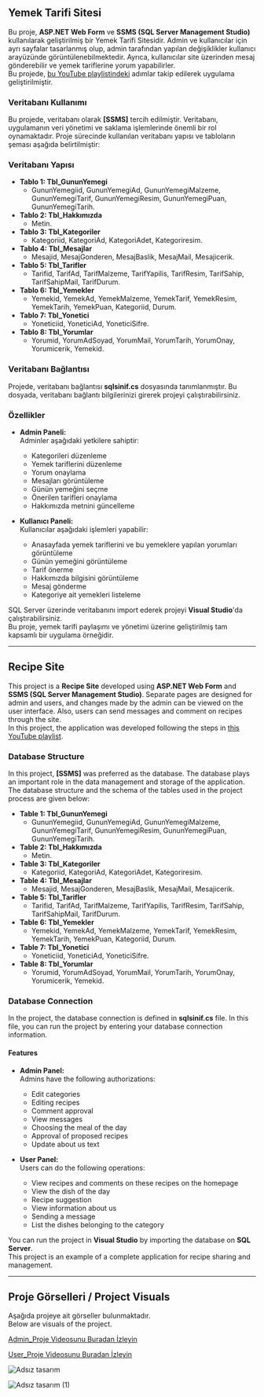 ## Yemek Tarifi Sitesi

Bu proje, **ASP.NET Web Form** ve **SSMS (SQL Server Management Studio)** kullanılarak geliştirilmiş bir Yemek Tarifi Sitesidir. Admin ve kullanıcılar için ayrı sayfalar tasarlanmış olup, admin tarafından yapılan değişiklikler kullanıcı arayüzünde görüntülenebilmektedir. Ayrıca, kullanıcılar site üzerinden mesaj gönderebilir ve yemek tariflerine yorum yapabilirler.  
Bu projede, [bu YouTube playlistindeki](https://www.youtube.com/playlist?list=PLKnjBHu2xXNO3DAV2yEdLb3qewr9wBdpB) adımlar takip edilerek uygulama geliştirilmiştir.  

### Veritabanı Kullanımı

Bu projede, veritabanı olarak **[SSMS]** tercih edilmiştir. Veritabanı, uygulamanın veri yönetimi ve saklama işlemlerinde önemli bir rol oynamaktadır. Proje sürecinde kullanılan veritabanı yapısı ve tabloların şeması aşağıda belirtilmiştir:

### Veritabanı Yapısı

- **Tablo 1: Tbl_GununYemegi**  
  - GununYemegiid, GununYemegiAd, GununYemegiMalzeme, GununYemegiTarif, GununYemegiResim, GununYemegiPuan, GununYemegiTarih.
- **Tablo 2: Tbl_Hakkımızda**  
  - Metin.
- **Tablo 3: Tbl_Kategoriler**  
  - Kategoriid, KategoriAd, KategoriAdet, Kategoriresim.
- **Tablo 4: Tbl_Mesajlar**  
  - Mesajid, MesajGonderen, MesajBaslik, MesajMail, Mesajicerik.
- **Tablo 5: Tbl_Tarifler**  
  - Tarifid, TarifAd, TarifMalzeme, TarifYapilis, TarifResim, TarifSahip, TarifSahipMail, TarifDurum.
- **Tablo 6: Tbl_Yemekler**  
  - Yemekid, YemekAd, YemekMalzeme, YemekTarif, YemekResim, YemekTarih, YemekPuan, Kategoriid, Durum.
- **Tablo 7: Tbl_Yonetici**  
  - Yoneticiid, YoneticiAd, YoneticiSifre.
- **Tablo 8: Tbl_Yorumlar**  
  - Yorumid, YorumAdSoyad, YorumMail, YorumTarih, YorumOnay, Yorumicerik, Yemekid.

### Veritabanı Bağlantısı

Projede, veritabanı bağlantısı **sqlsinif.cs** dosyasında tanımlanmıştır. Bu dosyada, veritabanı bağlantı bilgilerinizi girerek projeyi çalıştırabilirsiniz.

### Özellikler

- **Admin Paneli:**  
  Adminler aşağıdaki yetkilere sahiptir:
  - Kategorileri düzenleme
  - Yemek tariflerini düzenleme
  - Yorum onaylama
  - Mesajları görüntüleme
  - Günün yemeğini seçme
  - Önerilen tarifleri onaylama
  - Hakkımızda metnini güncelleme

- **Kullanıcı Paneli:**  
  Kullanıcılar aşağıdaki işlemleri yapabilir:
  - Anasayfada yemek tariflerini ve bu yemeklere yapılan yorumları görüntüleme
  - Günün yemeğini görüntüleme
  - Tarif önerme
  - Hakkımızda bilgisini görüntüleme
  - Mesaj gönderme
  - Kategoriye ait yemekleri listeleme

SQL Server üzerinde veritabanını import ederek projeyi **Visual Studio**'da çalıştırabilirsiniz.  
Bu proje, yemek tarifi paylaşımı ve yönetimi üzerine geliştirilmiş tam kapsamlı bir uygulama örneğidir.

---

## Recipe Site

This project is a **Recipe Site** developed using **ASP.NET Web Form** and **SSMS (SQL Server Management Studio)**. Separate pages are designed for admin and users, and changes made by the admin can be viewed on the user interface. Also, users can send messages and comment on recipes through the site.  
In this project, the application was developed following the steps in [this YouTube playlist](https://www.youtube.com/playlist?list=PLKnjBHu2xXNO3DAV2yEdLb3qewr9wBdpB).  

### Database Structure

In this project, **[SSMS]** was preferred as the database. The database plays an important role in the data management and storage of the application. The database structure and the schema of the tables used in the project process are given below:

- **Table 1: Tbl_GununYemegi**  
  - GununYemegiid, GununYemegiAd, GununYemegiMalzeme, GununYemegiTarif, GununYemegiResim, GununYemegiPuan, GununYemegiTarih.
- **Table 2: Tbl_Hakkımızda**  
  - Metin.
- **Table 3: Tbl_Kategoriler**  
  - Kategoriid, KategoriAd, KategoriAdet, Kategoriresim.
- **Table 4: Tbl_Mesajlar**  
  - Mesajid, MesajGonderen, MesajBaslik, MesajMail, Mesajicerik.
- **Table 5: Tbl_Tarifler**  
  - Tarifid, TarifAd, TarifMalzeme, TarifYapilis, TarifResim, TarifSahip, TarifSahipMail, TarifDurum.
- **Table 6: Tbl_Yemekler**  
  - Yemekid, YemekAd, YemekMalzeme, YemekTarif, YemekResim, YemekTarih, YemekPuan, Kategoriid, Durum.
- **Table 7: Tbl_Yonetici**  
  - Yoneticiid, YoneticiAd, YoneticiSifre.
- **Table 8: Tbl_Yorumlar**  
  - Yorumid, YorumAdSoyad, YorumMail, YorumTarih, YorumOnay, Yorumicerik, Yemekid.

### Database Connection

In the project, the database connection is defined in **sqlsinif.cs** file. In this file, you can run the project by entering your database connection information.

#### Features

- **Admin Panel:**  
  Admins have the following authorizations:
  - Edit categories
  - Editing recipes
  - Comment approval
  - View messages
  - Choosing the meal of the day
  - Approval of proposed recipes
  - Update about us text

- **User Panel:**  
  Users can do the following operations:
  - View recipes and comments on these recipes on the homepage
  - View the dish of the day
  - Recipe suggestion
  - View information about us
  - Sending a message
  - List the dishes belonging to the category

You can run the project in **Visual Studio** by importing the database on **SQL Server**.  
This project is an example of a complete application for recipe sharing and management.

---

## Proje Görselleri / Project Visuals

Aşağıda projeye ait görseller bulunmaktadır.  
Below are visuals of the project.


[Admin_Proje Videosunu Buradan İzleyin](https://github.com/NurSedaNur/YemekTarifiSite/blob/master/YemekSitesi/Ads%C4%B1z%20tasar%C4%B1m%20(1).gif)

[User_Proje Videosunu Buradan İzleyin](https://github.com/NurSedaNur/YemekTarifiSite/blob/master/YemekSitesi/Ads%C4%B1z%20tasar%C4%B1m.gif)


![Adsız tasarım](https://github.com/user-attachments/assets/8912cb32-28c7-40e1-a15d-fced49a40bf7)


![Adsız tasarım (1)](https://github.com/user-attachments/assets/cf8e7e99-fbc6-4a0e-99a0-de6777006cab)














